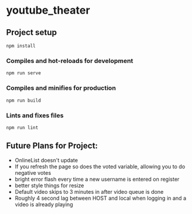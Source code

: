 # youtube_theater
## Project setup
```
npm install
```

### Compiles and hot-reloads for development
```
npm run serve
```

### Compiles and minifies for production
```
npm run build
```

### Lints and fixes files
```
npm run lint
```

## Future Plans for Project:
- OnlineList doesn't update
- If you refresh the page so does the voted variable, allowing you to do negative votes
- bright error flash every time a new username is entered on register
- better style things for resize
- Default video skips to 3 minutes in after video queue is done
- Roughly 4 second lag between HOST and local when logging in and a video is already playing
